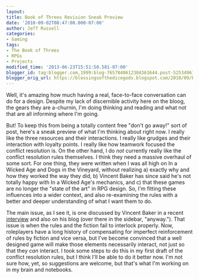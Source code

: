 ```yaml
---
layout:  
title: Book of Threes Revision Sneak Preview
date: '2010-09-02T08:47:00.000-07:00'
author: Jeff Russell
categories:
- Gaming
tags:
- The Book of Threes
- RPGs
- Projects
modified_time: '2013-06-23T15:51:50.581-07:00'
blogger_id: tag:blogger.com,1999:blog-7657840612384361644.post-5253496179608984660
blogger_orig_url: https://blessingsofthedicegods.blogspot.com/2010/09/book-of-threes-revision-sneak-preview.html
---
```


Well, it's amazing how much having a real, face-to-face conversation can do for a design. Despite my lack of discernible activity here on the bloog, the gears they are a-churnin, I'm doing thinking and reading and what not that are all informing where I'm going.  
  
But! To keep this from being a totally content free "don't go away!" sort of post, here's a sneak preview of what I'm thinking about right now. I really like the three resources and their interactions. I really like grudges and their interaction with loyalty points. I really like how teamwork focused the conflict resolution is. On the other hand, I do *not* currently really like the conflict resolution rules themselves. I think they need a massive overhaul of some sort. For one thing, they were written when I was all high on In a Wicked Age and Dogs in the Vineyard, without realizing a) exactly why and how they worked the way they did, b) Vincent Baker has since said he's not totally happy with In a Wicked Age's mechanics, and c) that these games are no longer the "state of the art" in RPG design. So, I'm fitting these influences into a wider context, and also re-examining the rules with a better and deeper understanding of what I want them to do.  
  
The main issue, as I see it, is one discussed by Vincent Baker in a recent [interview](http://theoryfromthecloset.com/2010/08/19/show059-interview-with-vincent-baker/) and also on his blog (over there in the sidebar, "anyway."). That issue is when the rules and the fiction fail to interlock properly. Now, roleplayers have a long history of compensating for imperfect reinforcement of rules by fiction and vice versa, but I've become convinced that a well designed game will make those elements necessarily interact, not just so that they *can* interact. I took some steps to do this in my first draft of the conflict resolution rules, but I think I'll be able to do it better now. I'm not sure how, yet, so suggestions are welcome, but that's what I'm working on in my brain and notebooks. 
